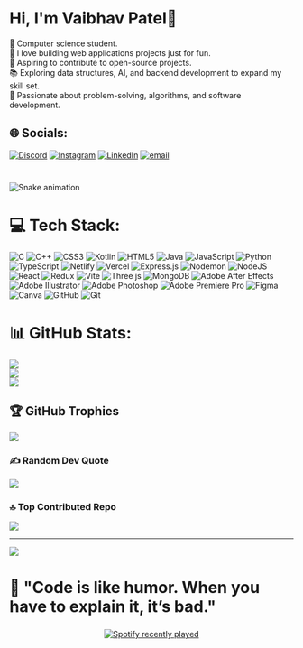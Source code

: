 # Hi, I'm Vaibhav Patel💫

🧠​ Computer science student. <br/>
🌌 I love building web applications projects just for fun.<br/>
🌟 Aspiring to contribute to open-source projects.<br/>
📚 Exploring data structures, AI, and backend development to expand my skill set.<br/>
🚀 Passionate about problem-solving, algorithms, and software development.<br/>


## 🌐 Socials:
[![Discord](https://img.shields.io/badge/Discord-%237289DA.svg?logo=discord&logoColor=white)](https://discord.gg/https://discord.gg/s2cmhgW) [![Instagram](https://img.shields.io/badge/Instagram-%23E4405F.svg?logo=Instagram&logoColor=white)](https://instagram.com/vaibha_v7) [![LinkedIn](https://img.shields.io/badge/LinkedIn-%230077B5.svg?logo=linkedin&logoColor=white)](www.linkedin.com/in/vaibhav-patel-8417a6276) [![email](https://img.shields.io/badge/Email-D14836?logo=gmail&logoColor=white)](mailto:vaibhav00070@gmail.com) 

###

<br clear="both">

<img src="https://raw.githubusercontent.com/vaibha-v7/vaibha-v7/output/snake.svg" alt="Snake animation" />

###

# 💻 Tech Stack:
![C](https://img.shields.io/badge/c-%2300599C.svg?style=flat-square&logo=c&logoColor=white) ![C++](https://img.shields.io/badge/c++-%2300599C.svg?style=flat-square&logo=c%2B%2B&logoColor=white) ![CSS3](https://img.shields.io/badge/css3-%231572B6.svg?style=flat-square&logo=css3&logoColor=white) ![Kotlin](https://img.shields.io/badge/kotlin-%237F52FF.svg?style=flat-square&logo=kotlin&logoColor=white) ![HTML5](https://img.shields.io/badge/html5-%23E34F26.svg?style=flat-square&logo=html5&logoColor=white) ![Java](https://img.shields.io/badge/java-%23ED8B00.svg?style=flat-square&logo=openjdk&logoColor=white) ![JavaScript](https://img.shields.io/badge/javascript-%23323330.svg?style=flat-square&logo=javascript&logoColor=%23F7DF1E) ![Python](https://img.shields.io/badge/python-3670A0?style=flat-square&logo=python&logoColor=ffdd54) ![TypeScript](https://img.shields.io/badge/typescript-%23007ACC.svg?style=flat-square&logo=typescript&logoColor=white) ![Netlify](https://img.shields.io/badge/netlify-%23000000.svg?style=flat-square&logo=netlify&logoColor=#00C7B7) ![Vercel](https://img.shields.io/badge/vercel-%23000000.svg?style=flat-square&logo=vercel&logoColor=white) ![Express.js](https://img.shields.io/badge/express.js-%23404d59.svg?style=flat-square&logo=express&logoColor=%2361DAFB) ![Nodemon](https://img.shields.io/badge/NODEMON-%23323330.svg?style=flat-square&logo=nodemon&logoColor=%BBDEAD) ![NodeJS](https://img.shields.io/badge/node.js-6DA55F?style=flat-square&logo=node.js&logoColor=white) ![React](https://img.shields.io/badge/react-%2320232a.svg?style=flat-square&logo=react&logoColor=%2361DAFB) ![Redux](https://img.shields.io/badge/redux-%23593d88.svg?style=flat-square&logo=redux&logoColor=white) ![Vite](https://img.shields.io/badge/vite-%23646CFF.svg?style=flat-square&logo=vite&logoColor=white) ![Three js](https://img.shields.io/badge/threejs-black?style=flat-square&logo=three.js&logoColor=white) ![MongoDB](https://img.shields.io/badge/MongoDB-%234ea94b.svg?style=flat-square&logo=mongodb&logoColor=white) ![Adobe After Effects](https://img.shields.io/badge/Adobe%20After%20Effects-9999FF.svg?style=flat-square&logo=Adobe%20After%20Effects&logoColor=white) ![Adobe Illustrator](https://img.shields.io/badge/adobe%20illustrator-%23FF9A00.svg?style=flat-square&logo=adobe%20illustrator&logoColor=white) ![Adobe Photoshop](https://img.shields.io/badge/adobe%20photoshop-%2331A8FF.svg?style=flat-square&logo=adobe%20photoshop&logoColor=white) ![Adobe Premiere Pro](https://img.shields.io/badge/Adobe%20Premiere%20Pro-9999FF.svg?style=flat-square&logo=Adobe%20Premiere%20Pro&logoColor=white) ![Figma](https://img.shields.io/badge/figma-%23F24E1E.svg?style=flat-square&logo=figma&logoColor=white) ![Canva](https://img.shields.io/badge/Canva-%2300C4CC.svg?style=flat-square&logo=Canva&logoColor=white) ![GitHub](https://img.shields.io/badge/github-%23121011.svg?style=flat-square&logo=github&logoColor=white) ![Git](https://img.shields.io/badge/git-%23F05033.svg?style=flat-square&logo=git&logoColor=white)
# 📊 GitHub Stats:
![](https://github-readme-stats.vercel.app/api?username=vaibha-v7&theme=merko&hide_border=false&include_all_commits=false&count_private=false)<br/>
![](https://nirzak-streak-stats.vercel.app/?user=vaibha-v7&theme=merko&hide_border=false)<br/>
![](https://github-readme-stats.vercel.app/api/top-langs/?username=vaibha-v7&theme=merko&hide_border=false&include_all_commits=false&count_private=false&layout=compact)

## 🏆 GitHub Trophies
![](https://github-profile-trophy.vercel.app/?username=vaibha-v7&theme=radical&no-frame=false&no-bg=true&margin-w=4)

### ✍️ Random Dev Quote
![](https://quotes-github-readme.vercel.app/api?type=horizontal&theme=merko)

### 🔝 Top Contributed Repo
![](https://github-contributor-stats.vercel.app/api?username=vaibha-v7&limit=5&theme=merko&combine_all_yearly_contributions=true)

---
[![](https://visitcount.itsvg.in/api?id=vaibha-v7&icon=0&color=0)](https://visitcount.itsvg.in)

###

###

<h1 align="left">🚀 "Code is like humor. When you have to explain it, it’s bad."</h1>

###

<div align="center">
  <a href="https://open.spotify.com/user/6oo7nq97vvoq6rdqmmav2gdi2">
    <img src="https://spotify-recently-played-readme.vercel.app/api?user=6oo7nq97vvoq6rdqmmav2gdi2&count=5&unique=true" alt="Spotify recently played"  />
  </a>
</div>

###


<!-- Proudly created with GPRM ( https://gprm.itsvg.in ) -->
